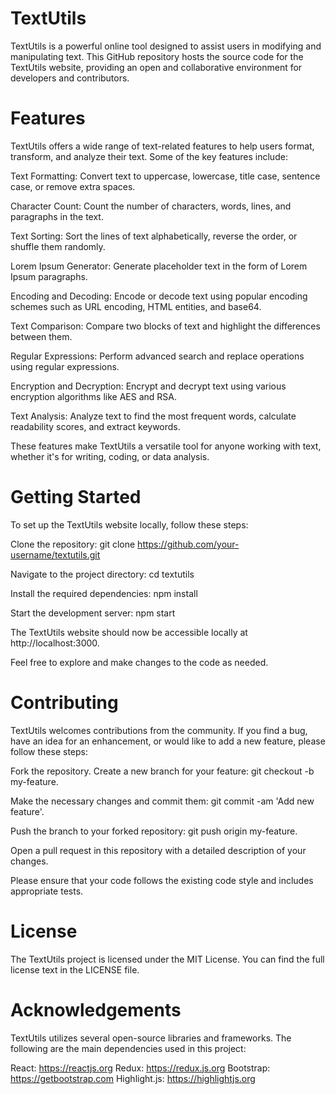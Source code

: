 <h1>TextUtils</h1>
TextUtils is a powerful online tool designed to assist users in modifying and manipulating text. This GitHub repository hosts the source code for the TextUtils website, providing an open and collaborative environment for developers and contributors.

<h1>Features</h1>
TextUtils offers a wide range of text-related features to help users format, transform, and analyze their text. Some of the key features include:

Text Formatting: Convert text to uppercase, lowercase, title case, sentence case, or remove extra spaces.

Character Count: Count the number of characters, words, lines, and paragraphs in the text.

Text Sorting: Sort the lines of text alphabetically, reverse the order, or shuffle them randomly.

Lorem Ipsum Generator: Generate placeholder text in the form of Lorem Ipsum paragraphs.

Encoding and Decoding: Encode or decode text using popular encoding schemes such as URL encoding, HTML entities, and base64.

Text Comparison: Compare two blocks of text and highlight the differences between them.

Regular Expressions: Perform advanced search and replace operations using regular expressions.

Encryption and Decryption: Encrypt and decrypt text using various encryption algorithms like AES and RSA.

Text Analysis: Analyze text to find the most frequent words, calculate readability scores, and extract keywords.

These features make TextUtils a versatile tool for anyone working with text, whether it's for writing, coding, or data analysis.


<h1>Getting Started</h1>
To set up the TextUtils website locally, follow these steps:

Clone the repository: git clone https://github.com/your-username/textutils.git

Navigate to the project directory: cd textutils

Install the required dependencies: npm install

Start the development server: npm start

The TextUtils website should now be accessible locally at http://localhost:3000. 

Feel free to explore and make changes to the code as needed.

<h1>Contributing</h1>
TextUtils welcomes contributions from the community. If you find a bug, have an idea for an enhancement, or would like to add a new feature, please follow these steps:

Fork the repository.
Create a new branch for your feature: git checkout -b my-feature.

Make the necessary changes and commit them: git commit -am 'Add new feature'.

Push the branch to your forked repository: git push origin my-feature.

Open a pull request in this repository with a detailed description of your changes.

Please ensure that your code follows the existing code style and includes appropriate tests.

<h1>License</h1>
The TextUtils project is licensed under the MIT License. You can find the full license text in the LICENSE file.

<h1>Acknowledgements</h1>
TextUtils utilizes several open-source libraries and frameworks. The following are the main dependencies used in this project:

React: https://reactjs.org
Redux: https://redux.js.org
Bootstrap: https://getbootstrap.com
Highlight.js: https://highlightjs.org
